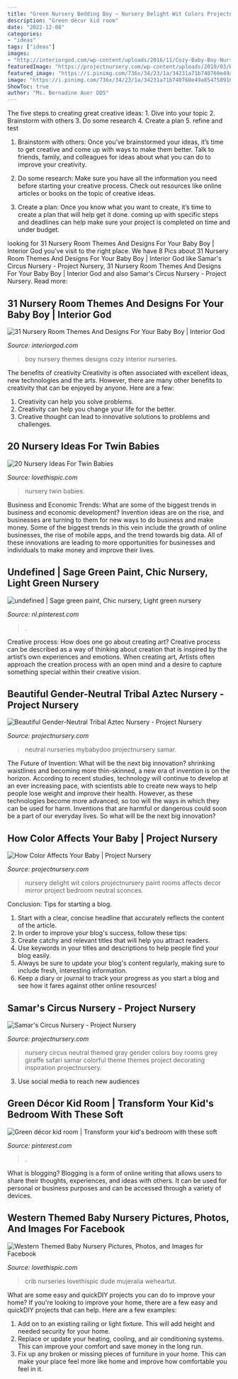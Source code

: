 ```yaml
---
title: "Green Nursery Bedding Boy ~ Nursery Delight Wit Colors Projectnursery Paint Rooms Affects Decor Mirror Project Bedroom Neutral Sconces"
description: "Green décor kid room"
date: "2022-12-08"
categories:
- "ideas"
tags: ["ideas"]
images:
- "http://interiorgod.com/wp-content/uploads/2016/11/Cozy-Baby-Boy-Nursery-Room-Ideas.jpg"
featuredImage: "https://projectnursery.com/wp-content/uploads/2010/03/WD_Nursery_blog_-12.jpg"
featured_image: "https://i.pinimg.com/736x/34/23/1a/34231a71b740760e49a854758910735e.jpg"
image: "https://i.pinimg.com/736x/34/23/1a/34231a71b740760e49a854758910735e.jpg"
ShowToc: true
author: "Ms. Bernadine Auer DDS"
---
```



The five steps to creating great creative ideas: 1. Dive into your topic 2. Brainstorm with others 3. Do some research 4. Create a plan 5. refine and test
1. Brainstorm with others: Once you’ve brainstormed your ideas, it’s time to get creative and come up with ways to make them better. Talk to friends, family, and colleagues for ideas about what you can do to improve your creativity.
2. Do some research: Make sure you have all the information you need before starting your creative process. Check out resources like online articles or books on the topic of creative ideas.

3. Create a plan: Once you know what you want to create, it’s time to create a plan that will help get it done. coming up with specific steps and deadlines can help make sure your project is completed on time and under budget.


	

		
looking for 31 Nursery Room Themes And Designs For Your Baby Boy | Interior God you've visit to the right place. We have 8 Pics about 31 Nursery Room Themes And Designs For Your Baby Boy | Interior God like Samar&#039;s Circus Nursery - Project Nursery, 31 Nursery Room Themes And Designs For Your Baby Boy | Interior God and also Samar&#039;s Circus Nursery - Project Nursery. Read more:
		
    
## 31 Nursery Room Themes And Designs For Your Baby Boy | Interior God

<img loading=lazy src="http://interiorgod.com/wp-content/uploads/2016/11/Cozy-Baby-Boy-Nursery-Room-Ideas.jpg" onerror="this.onerror=null;this.src='https://tse4.mm.bing.net/th?id=OIP.hc8QPsRYW4nlJLl6PeI_lQHaLH&amp;pid=15.1';" alt="31 Nursery Room Themes And Designs For Your Baby Boy | Interior God">

_Source: interiorgod.com_

>boy nursery themes designs cozy interior nurseries. 

	

The benefits of creativity
Creativity is often associated with excellent ideas, new technologies and the arts. However, there are many other benefits to creativity that can be enjoyed by anyone. Here are a few: 
1. Creativity can help you solve problems.
2. Creativity can help you change your life for the better.
3. Creative thought can lead to innovative solutions to problems and challenges.

    
## 20 Nursery Ideas For Twin Babies

<img loading=lazy src="http://www.lovethispic.com/uploaded_images/blogs/36-1423848363-2-3.jpg" onerror="this.onerror=null;this.src='https://tse3.mm.bing.net/th?id=OIP.-f6ML_8N8M3R-asBE2R1jQHaKI&amp;pid=15.1';" alt="20 Nursery Ideas For Twin Babies">

_Source: lovethispic.com_

>nursery twin babies. 

	

Business and Economic Trends: What are some of the biggest trends in business and economic development?
Invention ideas are on the rise, and businesses are turning to them for new ways to do business and make money. Some of the biggest trends in this vein include the growth of online businesses, the rise of mobile apps, and the trend towards big data. All of these innovations are leading to more opportunities for businesses and individuals to make money and improve their lives.

    
## Undefined | Sage Green Paint, Chic Nursery, Light Green Nursery

<img loading=lazy src="https://i.pinimg.com/736x/3a/00/06/3a0006b0e11be78188cdde0fbc376e04--nursery-gliders-chic-nursery.jpg" onerror="this.onerror=null;this.src='https://tse4.mm.bing.net/th?id=OIP.0IWf-aE4wt0BQVSV-qWbrgHaLH&amp;pid=15.1';" alt="undefined | Sage green paint, Chic nursery, Light green nursery">

_Source: nl.pinterest.com_

>. 

	

Creative process: How does one go about creating art?
Creative process can be described as a way of thinking about creation that is inspired by the artist’s own experiences and emotions. When creating art, Artists often approach the creation process with an open mind and a desire to capture something special within their creative vision.

    
## Beautiful Gender-Neutral Tribal Aztec Nursery - Project Nursery

<img loading=lazy src="https://projectnursery.com/wp-content/uploads/2017/03/icm_fullxfull_114630070_bglxme10kpsgoc8w000g.jpg" onerror="this.onerror=null;this.src='https://tse1.mm.bing.net/th?id=OIP.sUKojY9yE-ttyD2MehXUKwHaE8&amp;pid=15.1';" alt="Beautiful Gender-Neutral Tribal Aztec Nursery - Project Nursery">

_Source: projectnursery.com_

>neutral nurseries mybabydoo projectnursery samar. 

	

The Future of Invention: What will be the next big innovation?
shrinking waistlines and becoming more thin-skinned, a new era of invention is on the horizon. According to recent studies, technology will continue to develop at an ever increasing pace, with scientists able to create new ways to help people lose weight and improve their health. 
However, as these technologies become more advanced, so too will the ways in which they can be used for harm. Inventions that are harmful or dangerous could soon be a part of our everyday lives. So what will be the next big innovation?

    
## How Color Affects Your Baby | Project Nursery

<img loading=lazy src="https://projectnursery.com/wp-content/uploads/2010/03/WD_Nursery_blog_-12.jpg" onerror="this.onerror=null;this.src='https://tse1.mm.bing.net/th?id=OIP.OtR8e1JS_Fe41v8hVo9tXwHaLH&amp;pid=15.1';" alt="How Color Affects Your Baby | Project Nursery">

_Source: projectnursery.com_

>nursery delight wit colors projectnursery paint rooms affects decor mirror project bedroom neutral sconces. 

	

Conclusion: Tips for starting a blog.
1. Start with a clear, concise headline that accurately reflects the content of the article.
2. In order to improve your blog's success, follow these tips: 
3. Create catchy and relevant titles that will help you attract readers. 
4. Use keywords in your titles and descriptions to help people find your blog easily. 
5. Always be sure to update your blog's content regularly, making sure to include fresh, interesting information. 
6. Keep a diary or journal to track your progress as you start a blog and see how it fares against other online resources!

    
## Samar&#039;s Circus Nursery - Project Nursery

<img loading=lazy src="http://projectnursery.com/wp-content/uploads/2015/08/IMG_4522.jpg" onerror="this.onerror=null;this.src='https://tse4.mm.bing.net/th?id=OIP._ihL2D9quF-vx47_v2xfOwDhEs&amp;pid=15.1';" alt="Samar&#039;s Circus Nursery - Project Nursery">

_Source: projectnursery.com_

>nursery circus neutral themed gray gender colors boy rooms grey giraffe safari samar colorful theme themes project decorating inspiration projectnursery. 

	

3. Use social media to reach new audiences

    
## Green Décor Kid Room | Transform Your Kid&#039;s Bedroom With These Soft

<img loading=lazy src="https://i.pinimg.com/736x/34/23/1a/34231a71b740760e49a854758910735e.jpg" onerror="this.onerror=null;this.src='https://tse2.mm.bing.net/th?id=OIP.8FFf4rf_lNVsvYoHR6STlAHaJ3&amp;pid=15.1';" alt="Green décor kid room | Transform your kid&#039;s bedroom with these soft">

_Source: pinterest.com_

>. 

	

What is blogging?
Blogging is a form of online writing that allows users to share their thoughts, experiences, and ideas with others. It can be used for personal or business purposes and can be accessed through a variety of devices.

    
## Western Themed Baby Nursery Pictures, Photos, And Images For Facebook

<img loading=lazy src="http://www.lovethispic.com/uploaded_images/229062-Western-Themed-Baby-Nursery.jpg" onerror="this.onerror=null;this.src='https://tse4.mm.bing.net/th?id=OIP.gV6anPiSs733Qx3CEkYY-gHaNJ&amp;pid=15.1';" alt="Western Themed Baby Nursery Pictures, Photos, and Images for Facebook">

_Source: lovethispic.com_

>crib nurseries lovethispic dude mujeralia weheartut. 

	

What are some easy and quickDIY projects you can do to improve your home?
If you're looking to improve your home, there are a few easy and quickDIY projects that can help. Here are a few examples: 
1. Add on to an existing railing or light fixture. This will add height and needed security for your home.
2. Replace or update your heating, cooling, and air conditioning systems. This can improve your comfort and save money in the long run.
3. Fix up any broken or missing pieces of furniture in your home. This can make your place feel more like home and improve how comfortable you feel in it.

